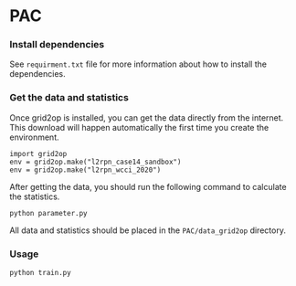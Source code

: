 # PAC

### Install dependencies

See `requirment.txt` file for more information about how to install the dependencies.



### Get the data and statistics

Once grid2op is installed, you can get the data directly from the internet. This download will happen automatically the first time you create the environment.

```
import grid2op
env = grid2op.make("l2rpn_case14_sandbox")
env = grid2op.make("l2rpn_wcci_2020")
```

After getting the data, you should run the following command to calculate the statistics.

```
python parameter.py
```

All data and statistics should be placed in the `PAC/data_grid2op` directory.



### Usage

```
python train.py
```